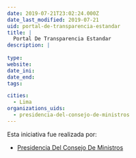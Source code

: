 ```yaml
---
date: 2019-07-21T23:02:24.000Z
date_last_modified: 2019-07-21
uid: portal-de-transparencia-estandar
title: |
  Portal De Transparencia Estandar
description: |
  
type: 
website: 
date_ini: 
date_end: 
tags:

cities: 
  - Lima
organizations_uids:
  - presidencia-del-consejo-de-ministros
---
```


Esta iniciativa fue realizada por:

- [Presidencia Del Consejo De Ministros](/organizaciones/presidencia-del-consejo-de-ministros)

